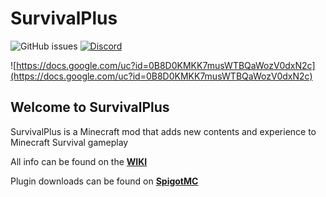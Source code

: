 # SurvivalPlus
![GitHub issues](https://img.shields.io/github/issues/SkyPixel-Development/SurvivalPlus.svg)
[![Discord](https://img.shields.io/discord/425192525091831808.svg)](https://discord.gg/skypixel)

![https://docs.google.com/uc?id=0B8D0KMKK7musWTBQaWozV0dxN2c](https://docs.google.com/uc?id=0B8D0KMKK7musWTBQaWozV0dxN2c)


## Welcome to SurvivalPlus
SurvivalPlus is a Minecraft mod that adds new contents and experience to Minecraft Survival gameplay

All info can be found on the [**WIKI**](https://github.com/SkyPixel-Development/SurvivalPlus/wiki)

Plugin downloads can be found on [**SpigotMC**](https://www.spigotmc.org/resources/survival-plus.67351/)
